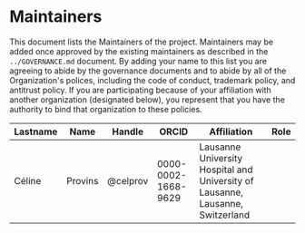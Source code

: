 # Maintainers

This document lists the Maintainers of the project.
Maintainers may be added once approved by the existing maintainers as described in the `../GOVERNANCE.md` document.
By adding your name to this list you are agreeing to abide by the governance documents and to abide by all of the Organization's polices, including the code of conduct, trademark policy, and antitrust policy.
If you are participating because of your affiliation with another organization (designated below), you represent that you have the authority to bind that organization to these policies.

<!-- EXAMPLE: The current contents of the table are given for an example, please update. -->

| **Lastname** | **Name** | **Handle** | **ORCID**           | **Affiliation**                                                                 | **Role** |
|--------------|----------|------------|---------------------|---------------------------------------------------------------------------------| --- |
| Céline       | Provins  | @celprov   | 0000-0002-1668-9629 | Lausanne University Hospital and University of Lausanne, Lausanne, Switzerland  |  |

